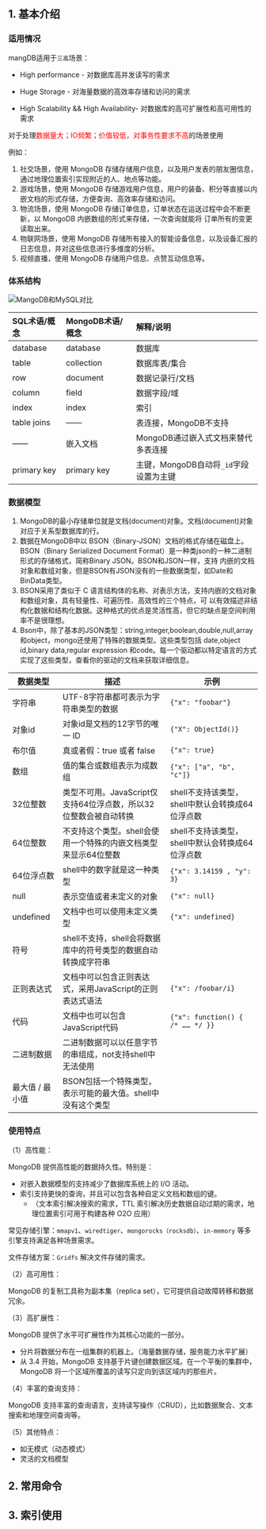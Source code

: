 ## 1. 基本介绍

### 适用情况

mangDB适用于`三高`场景：

- High performance - 对数据库高并发读写的需求

- Huge Storage - 对海量数据的高效率存储和访问的需求

- High Scalability && High Availability- 对数据库的高可扩展性和高可用性的需求



对于处理<font color="red">数据量大；IO频繁；价值较低，对事务性要求不高</font>的场景使用

例如：

1. 社交场景，使用 MongoDB 存储存储用户信息，以及用户发表的朋友圈信息，通过地理位置索引实现附近的人、地点等功能。 
2. 游戏场景，使用 MongoDB 存储游戏用户信息，用户的装备、积分等直接以内嵌文档的形式存储，方便查询、高效率存储和访问。 
3. 物流场景，使用 MongoDB 存储订单信息，订单状态在运送过程中会不断更新，以 MongoDB 内嵌数组的形式来存储，一次查询就能将 订单所有的变更读取出来。 
4. 物联网场景，使用 MongoDB 存储所有接入的智能设备信息，以及设备汇报的日志信息，并对这些信息进行多维度的分析。 
5. 视频直播，使用 MongoDB 存储用户信息、点赞互动信息等。



### 体系结构

![MangoDB和MySQL对比](https://ChengHaoRan666.github.io/picx-images-hosting/MangoDB/MangoDB和MySQL对比.8adjaad3tj.webp)



| SQL术语/概念 | MongoDB术语/概念 | 解释/说明                              |
| :----------- | :--------------- | :------------------------------------- |
| database     | database         | 数据库                                 |
| table        | collection       | 数据库表/集合                          |
| row          | document         | 数据记录行/文档                        |
| column       | field            | 数据字段/域                            |
| index        | index            | 索引                                   |
| table joins  | ——               | 表连接，MongoDB不支持                  |
| ——           | 嵌入文档         | MongoDB通过嵌入式文档来替代多表连接    |
| primary key  | primary key      | 主键，MongoDB自动将`_id`字段设置为主键 |



### 数据模型

1. MongoDB的最小存储单位就是文档(document)对象。文档(document)对象对应于关系型数据库的行。
2. 数据在MongoDB中以 BSON（Binary-JSON）文档的格式存储在磁盘上。 BSON（Binary Serialized Document Format）是一种类json的一种二进制形式的存储格式，简称Binary JSON。BSON和JSON一样，支持 内嵌的文档对象和数组对象，但是BSON有JSON没有的一些数据类型，如Date和BinData类型。 
3. BSON采用了类似于 C 语言结构体的名称、对表示方法，支持内嵌的文档对象和数组对象，具有轻量性、可遍历性、高效性的三个特点，可 以有效描述非结构化数据和结构化数据。这种格式的优点是灵活性高，但它的缺点是空间利用率不是很理想。 
4. Bson中，除了基本的JSON类型：string,integer,boolean,double,null,array和object，mongo还使用了特殊的数据类型。这些类型包括 date,object id,binary data,regular expression 和code。每一个驱动都以特定语言的方式实现了这些类型，查看你的驱动的文档来获取详细信息。



| 数据类型        | 描述                                                         | 示例                                             |
| --------------- | ------------------------------------------------------------ | ------------------------------------------------ |
| 字符串          | UTF-8字符串都可表示为字符串类型的数据                        | `{"x": "foobar"}`                                |
| 对象id          | 对象id是文档的12字节的唯一 ID                                | `{"X": ObjectId()}`                              |
| 布尔值          | 真或者假：true 或者 false                                    | `{"x": true}`                                    |
| 数组            | 值的集合或数组表示为成数组                                   | `{"x": ["a", "b", "c"]}`                         |
| 32位整数        | 类型不可用。JavaScript仅支持64位浮点数，所以32位整数会被自动转换 | shell不支持该类型，shell中默认会转换成64位浮点数 |
| 64位整数        | 不支持这个类型。shell会使用一个特殊的内嵌文档类型来显示64位整数 | shell不支持该类型，shell中默认会转换成64位浮点数 |
| 64位浮点数      | shell中的数字就是这一种类型                                  | `{"x": 3.14159 , "y": 3}`                        |
| null            | 表示空值或者未定义的对象                                     | `{"x": null}`                                    |
| undefined       | 文档中也可以使用未定义类型                                   | `{"x": undefined}`                               |
| 符号            | shell不支持，shell会将数据库中的符号类型的数据自动转换成字符串 |                                                  |
| 正则表达式      | 文档中可以包含正则表达式，采用JavaScript的正则表达式语法     | `{"x": /foobar/i}`                               |
| 代码            | 文档中也可以包含JavaScript代码                               | `{"x": function() { /* …… */ }}`                 |
| 二进制数据      | 二进制数据可以以任意字节的串组成，not支持shell中无法使用     |                                                  |
| 最大值 / 最小值 | BSON包括一个特殊类型，表示可能的最大值。shell中没有这个类型  |                                                  |





### 使用特点

（1）高性能：

MongoDB 提供高性能的数据持久性。特别是：

- 对嵌入数据模型的支持减少了数据库系统上的 I/O 活动。
- 索引支持更快的查询，并且可以包含各种自定义文档和数组的键。
  - （文本索引解决搜索的需求，TTL 索引解决历史数据自动过期的需求，地理位置索引可用于构建各种 O2O 应用）

常见存储引擎：`mmapv1`、`wiredtiger`、`mongorocks（rocksdb）`、`in-memory` 等多引擎支持满足各种场景需求。

文件存储方案：`Gridfs` 解决文件存储的需求。



（2）高可用性：

MongoDB 的复制工具称为副本集（replica set），它可提供自动故障转移和数据冗余。



（3）高扩展性：

MongoDB 提供了水平可扩展性作为其核心功能的一部分。

- 分片将数据分布在一组集群的机器上。（海量数据存储，服务能力水平扩展）
- 从 3.4 开始，MongoDB 支持基于片键创建数据区域。在一个平衡的集群中，MongoDB 将一个区域所覆盖的读写只定向到该区域内的那些片。



（4）丰富的查询支持：

MongoDB 支持丰富的查询语言，支持读写操作（CRUD），比如数据聚合、文本搜索和地理空间查询等。



（5）其他特点：

- 如无模式（动态模式）
- 灵活的文档模型



## 2. 常用命令



## 3. 索引使用



